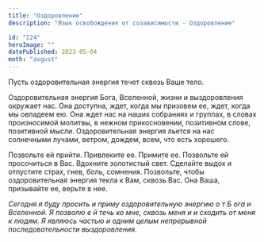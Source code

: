 ```yaml
---
title: "Оздоровление"
description: "Язык освобождения от созависимости - Оздоровление"

id: "224"
heroImage: ""
datePublished: 2023-05-04
moth: "avgust"
---
```


Пусть оздоровительная энергия течет сквозь Ваше тело.

Оздоровительная энергия Бога, Вселенной, жизни и выздоровления окружает нас.
Она доступна, ждет, когда мы призовем ее, ждет, когда мы овладеем ею. Она ждет
нас на наших собраниях и группах, в словах произносимой молитвы, в нежном
прикосновении, позитивном слове, позитивной мысли. Оздоровительная энергия
льется на нас солнечными лучами, ветром, дождем, всем, что есть хорошего.

Позвольте ей прийти. Привлеките ее. Примите ее. Позвольте ей просочиться в
Вас. Вдохните золотистый свет. Сделайте выдох и отпустите страх, гнев, боль,
сомнения. Позвольте, чтобы оздоровительная энергия текла к Вам, сквозь Вас.
Она Ваша, призывайте ее, верьте в нее.

_Сегодня_ _я_ _буду_ _просить_ _и_ _приму_ _оздоровительную_ _энергию_ _о_ _т_
_Б_ _ога_ _и_ _Вселенной._ _Я_ _позволю_ _е_ _й_ _течь_ _ко_ _мне,_ _сквозь_
_меня_ _и_ _и_ _сходить_ _от_ _меня_ _к_ _людям._ _Я_ _являюсь_ _частью_ _и_
_одним_ _целым_ _непрерывной_ _последовательности_ _выздоровления._
